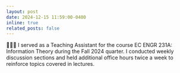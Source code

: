 ```yaml
---
layout: post
date: 2024-12-15 11:59:00-0400
inline: true
related_posts: false
---
```


👩🏻‍🏫 I served as a Teaching Assistant for the course EC ENGR 231A: Information Theory during the Fall 2024 quarter. I conducted weekly discussion sections and held additional office hours twice a week to reinforce topics covered in lectures.